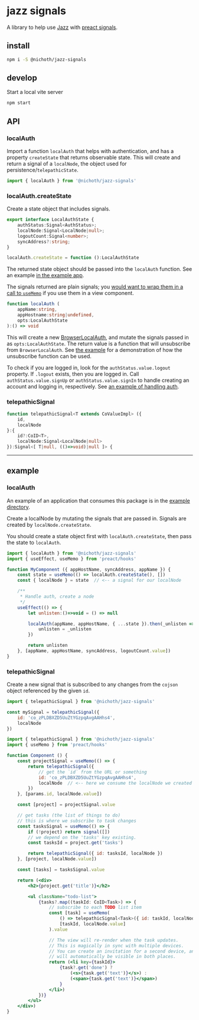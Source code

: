 # jazz signals
A library to help use [Jazz](https://jazz.tools/) with [preact signals](https://preactjs.com/blog/introducing-signals/).

## install
```bash
npm i -S @nichoth/jazz-signals
```

## develop
Start a local vite server

```bash
npm start
```

## API

### localAuth
Import a function `localAuth` that helps with authentication, and has a property `createState` that returns observable state. This will create and return a signal of a `localNode`, the object used for persistence/`telepathicState`.

```js
import { localAuth } from '@nichoth/jazz-signals'
```

### localAuth.createState
Create a state object that includes signals.

```ts
export interface LocalAuthState {
    authStatus:Signal<AuthStatus>;
    localNode:Signal<LocalNode|null>;
    logoutCount:Signal<number>;
    syncAddress?:string;
}

localAuth.createState = function ():LocalAuthState
```

The returned state object should be passed into the `localAuth` function. See an example [in the example app](https://github.com/nichoth/jazz-signals/blob/main/example/todo-app.tsx#L27).

The signals returned are plain signals; you [would want to wrap them in a call to `useMemo`](https://preactjs.com/guide/v10/signals/#local-state-with-signals) if you use them in a view component.

```ts
function localAuth (
    appName:string,
    appHostname:string|undefined,
    opts:LocalAuthState
):() => void
```

This will create a new [BrowserLocalAuth](https://github.com/gardencmp/jazz/tree/fe1092ccf639d5cdb5013056d1184a415af826d0/packages/jazz-browser-auth-local), and mutate the signals passed in as `opts:LocalAuthState`. The return value is a function that will unsubscribe from `BrowserLocalAuth`. See [the example](https://github.com/nichoth/jazz-signals/blob/main/example/todo-app.tsx#L76) for a demonstration of how the unsubscribe function can be used.

To check if you are logged in, look for the `authStatus.value.logout` property. If `.logout` exists, then you are logged in. Call `authStatus.value.signUp` or `authStatus.value.signIn` to handle creating an account and logging in, respectively. See [an example of handling auth](https://github.com/nichoth/jazz-signals/blob/main/example/state.ts#L130).


### telepathicSignal 
```ts
function telepathicSignal<T extends CoValueImpl> ({
    id,
    localNode
}:{
    id?:CoID<T>,
    localNode:Signal<LocalNode|null>
}):Signal<[ T|null, (()=>void)|null ]> {
```

-------

## example

### localAuth
An example of an application that consumes this package is in the [example directory](https://github.com/nichoth/jazz-signals/tree/main/example).

Create a localNode by mutating the signals that are passed in. Signals are created by `localNode.createState`.

You should create a state object first with `localAuth.createState`, then pass the state to `localAuth`.

```js
import { localAuth } from '@nichoth/jazz-signals'
import { useEffect, useMemo } from 'preact/hooks'

function MyComponent ({ appHostName, syncAddress, appName }) {
    const state = useMemo(() => localAuth.createState(), [])
    const { localNode } = state  // <-- a signal for our localNode

    /**
     * Handle auth, create a node
     */
    useEffect(() => {
        let unlisten:()=>void = () => null

        localAuth(appName, appHostName, { ...state }).then(_unlisten => {
            unlisten = _unlisten
        })

        return unlisten
    }, [appName, appHostName, syncAddress, logoutCount.value])
}
```

### telepathicSignal
Create a new signal that is subscribed to any changes from the `cojson`
object referenced by the given `id`.

```js
import { telepathicSignal } from '@nichoth/jazz-signals'

const mySignal = telepathicSignal({
    id: 'co_zPLDBXZD5UuZtYGzpqAvgAAHhs4',
    localNode
})
```

```jsx
import { telepathicSignal } from '@nichoth/jazz-signals'
import { useMemo } from 'preact/hooks'

function Component () {
    const projectSignal = useMemo(() => {
        return telepathicSignal({
            // get the `id` from the URL or something
            id: 'co_zPLDBXZD5UuZtYGzpqAvgAAHhs4',
            localNode  // <-- here we consume the localNode we created earlier
        })
    }, [params.id, localNode.value])

    const [project] = projectSignal.value

    // get tasks (the list of things to do)
    // this is where we subscribe to task changes
    const tasksSignal = useMemo(() => {
        if (!project) return signal([])
        // we depend on the 'tasks' key existing.
        const tasksId = project.get('tasks')

        return telepathicSignal({ id: tasksId, localNode })
    }, [project, localNode.value])

    const [tasks] = tasksSignal.value

    return (<div>
        <h2>{project.get('title')}</h2>

        <ul className="todo-list">
            {tasks?.map((taskId: CoID<Task>) => {
                // subscribe to each TODO list item
                const [task] = useMemo(
                    () => telepathicSignal<Task>({ id: taskId, localNode }),
                    [taskId, localNode.value]
                ).value

                // The view will re-render when the task updates.
                // This is magically in sync with multiple devices.
                // You can create an invitation for a second device, and changes
                // will automatically be visible in both places.
                return (<li key={taskId}>
                    {task?.get('done') ?
                        (<s>{task.get('text')}</s>) :
                        (<span>{task.get('text')}</span>)
                    }
                </li>)
            })}
        </ul>
    </div>)
}
```

